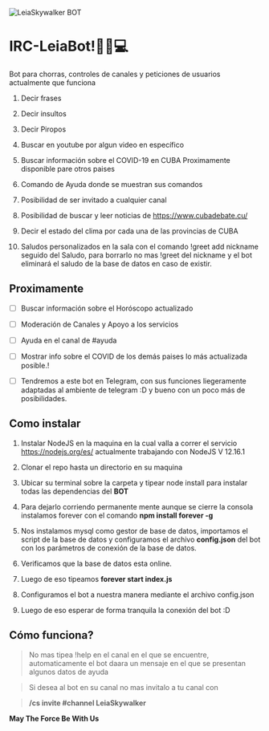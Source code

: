 
![LeiaSkywalker BOT](https://i.ibb.co/HXTctRy/leia.jpg)

  

# IRC-LeiaBot!🖤📡💻

  

Bot para chorras, controles de canales y peticiones de usuarios actualmente que funciona

  

  

1. Decir frases

  

2. Decir insultos

  

3. Decir Piropos

  

4. Buscar en youtube por algun video en específico

  

5. Buscar información sobre el COVID-19 en CUBA Proximamente disponible pare otros paises

  

6. Comando de Ayuda donde se muestran sus comandos

  

7. Posibilidad de ser invitado a cualquier canal

  

8. Posibilidad de buscar y leer noticias de https://www.cubadebate.cu/

  

9. Decir el estado del clima por cada una de las provincias de CUBA

10. Saludos personalizados en la sala con el comando !greet add nickname seguido del Saludo, para borrarlo no mas !greet del nickname y el bot eliminará el saludo de la base de datos en caso de existir.


## Proximamente

  

- [ ] Buscar información sobre el Horóscopo actualizado

  

- [ ] Moderación de Canales y Apoyo a los servicios

  

- [ ] Ayuda en el canal de #ayuda

  

- [ ] Mostrar info sobre el COVID de los demás paises lo más actualizada posible.!
- [ ] Tendremos a este bot en Telegram, con sus funciones liegeramente adaptadas al ambiente de telegram :D y bueno con un poco más de posibilidades.

  

  

## Como instalar

  

  

1. Instalar NodeJS en la maquina en la cual valla a correr el servicio https://nodejs.org/es/ actualmente trabajando con NodeJS V 12.16.1

  

2. Clonar el repo hasta un directorio en su maquina

  

3. Ubicar su terminal sobre la carpeta y tipear node install para instalar todas las dependencias del **BOT**

  

4. Para dejarlo corriendo permanente mente aunque se cierre la consola instalamos forever con el comando **npm install forever -g**
5. Nos instalamos mysql como gestor de base de datos, importamos el script de la base de datos y configuramos el archivo **config.json** del bot con los parámetros de conexión de la base de datos.
6. Verificamos que la base de datos esta online.

7. Luego de eso tipeamos **forever start index.js**

  

8. Configuramos el bot a nuestra manera mediante el archivo config.json

  

9. Luego de eso esperar de forma tranquila la conexión del bot :D

  

## Cómo funciona?

  

  

> No mas tipea !help en el canal en el que se encuentre, automaticamente el bot daara un mensaje en el que se presentan algunos datos de ayuda

  

> Si desea al bot en su canal no mas invitalo a tu canal con

> **/cs invite #channel LeiaSkywalker**

  

  

**May The Force Be With Us**